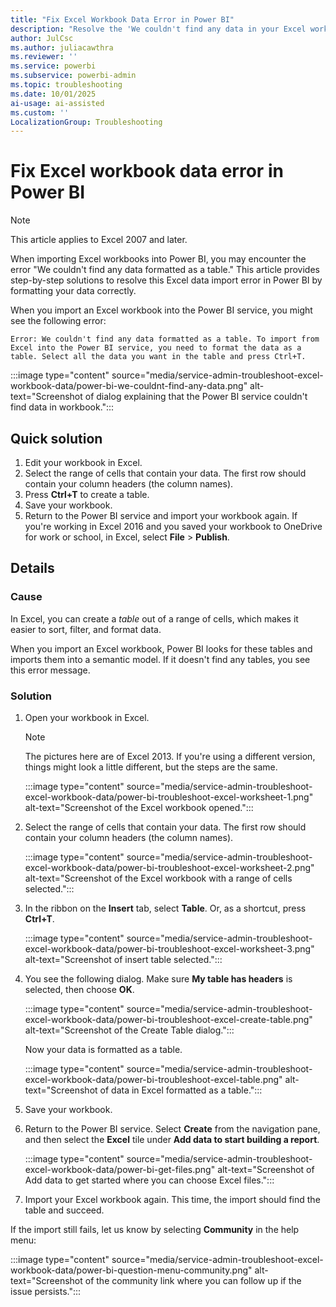 ```yaml
---
title: "Fix Excel Workbook Data Error in Power BI"
description: "Resolve the 'We couldn't find any data in your Excel workbook' error when importing to Power BI. Learn how to format data as a table and fix import issues. Get step-by-step solutions now."
author: JulCsc
ms.author: juliacawthra
ms.reviewer: ''
ms.service: powerbi
ms.subservice: powerbi-admin
ms.topic: troubleshooting
ms.date: 10/01/2025
ai-usage: ai-assisted
ms.custom: ''
LocalizationGroup: Troubleshooting
---
```

# Fix Excel workbook data error in Power BI

> [!NOTE]
> This article applies to Excel 2007 and later.

When importing Excel workbooks into Power BI, you may encounter the error "We couldn't find any data formatted as a table." This article provides step-by-step solutions to resolve this Excel data import error in Power BI by formatting your data correctly.

When you import an Excel workbook into the Power BI service, you might see the following error:

```output
Error: We couldn't find any data formatted as a table. To import from Excel into the Power BI service, you need to format the data as a table. Select all the data you want in the table and press Ctrl+T.
```

:::image type="content" source="media/service-admin-troubleshoot-excel-workbook-data/power-bi-we-couldnt-find-any-data.png" alt-text="Screenshot of dialog explaining that the Power BI service couldn't find data in workbook.":::

## Quick solution

1. Edit your workbook in Excel.
1. Select the range of cells that contain your data. The first row should contain your column headers (the column names).
1. Press **Ctrl+T** to create a table.
1. Save your workbook.
1. Return to the Power BI service and import your workbook again. If you're working in Excel 2016 and you saved your workbook to OneDrive for work or school, in Excel, select **File** > **Publish**.

## Details

### Cause

In Excel, you can create a *table* out of a range of cells, which makes it easier to sort, filter, and format data.

When you import an Excel workbook, Power BI looks for these tables and imports them into a semantic model. If it doesn't find any tables, you see this error message.

### Solution

1. Open your workbook in Excel.

   > [!NOTE]
   > The pictures here are of Excel 2013. If you're using a different version, things might look a little different, but the steps are the same.

    :::image type="content" source="media/service-admin-troubleshoot-excel-workbook-data/power-bi-troubleshoot-excel-worksheet-1.png" alt-text="Screenshot of the Excel workbook opened.":::

1. Select the range of cells that contain your data. The first row should contain your column headers (the column names).

   :::image type="content" source="media/service-admin-troubleshoot-excel-workbook-data/power-bi-troubleshoot-excel-worksheet-2.png" alt-text="Screenshot of the Excel workbook with a range of cells selected.":::

1. In the ribbon on the **Insert** tab, select **Table**. Or, as a shortcut, press **Ctrl+T**.

   :::image type="content" source="media/service-admin-troubleshoot-excel-workbook-data/power-bi-troubleshoot-excel-worksheet-3.png" alt-text="Screenshot of insert table selected.":::

1. You see the following dialog. Make sure **My table has headers** is selected, then choose **OK**.

    :::image type="content" source="media/service-admin-troubleshoot-excel-workbook-data/power-bi-troubleshoot-excel-create-table.png" alt-text="Screenshot of the Create Table dialog.":::

   Now your data is formatted as a table.

   :::image type="content" source="media/service-admin-troubleshoot-excel-workbook-data/power-bi-troubleshoot-excel-table.png" alt-text="Screenshot of data in Excel formatted as a table.":::

1. Save your workbook.
1. Return to the Power BI service. Select **Create** from the navigation pane, and then select the **Excel** tile under **Add data to start building a report**.

   :::image type="content" source="media/service-admin-troubleshoot-excel-workbook-data/power-bi-get-files.png" alt-text="Screenshot of Add data to get started where you can choose Excel files.":::

1. Import your Excel workbook again. This time, the import should find the table and succeed.

If the import still fails, let us know by selecting **Community** in the help menu:

:::image type="content" source="media/service-admin-troubleshoot-excel-workbook-data/power-bi-question-menu-community.png" alt-text="Screenshot of the community link where you can follow up if the issue persists.":::
